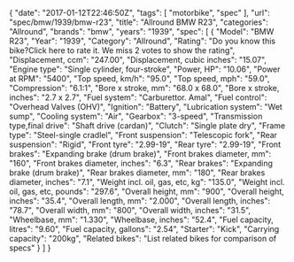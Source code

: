 {
    "date": "2017-01-12T22:46:50Z",
    "tags": [
        "motorbike",
        "spec"
    ],
    "url": "spec\/bmw\/1939\/bmw-r23",
    "title": "Allround BMW R23",
    "categories": "Allround",
    "brands": "bmw",
    "years": "1939",
    "spec": [
        {
            "Model": "BMW R23",
            "Year": "1939",
            "Category": "Allround",
            "Rating": "Do you know this bike?Click here to rate it. We miss 2 votes to show the rating",
            "Displacement, ccm": "247.00",
            "Displacement, cubic inches": "15.07",
            "Engine type": "Single cylinder, four-stroke",
            "Power, HP": "10.06",
            "Power at RPM": "5400",
            "Top speed, km\/h": "95.0",
            "Top speed, mph": "59.0",
            "Compression": "6.1:1",
            "Bore x stroke, mm": "68.0 x 68.0",
            "Bore x stroke, inches": "2.7 x 2.7",
            "Fuel system": "Carburettor. Amal",
            "Fuel control": "Overhead Valves (OHV)",
            "Ignition": "Battery",
            "Lubrication system": "Wet sump",
            "Cooling system": "Air",
            "Gearbox": "3-speed",
            "Transmission type,final drive": "Shaft drive (cardan)",
            "Clutch": "Single plate dry",
            "Frame type": "Steel-single cradlel",
            "Front suspension": "Telescopic fork",
            "Rear suspension": "Rigid",
            "Front tyre": "2.99-19",
            "Rear tyre": "2.99-19",
            "Front brakes": "Expanding brake (drum brake)",
            "Front brakes diameter, mm": "160",
            "Front brakes diameter, inches": "6.3",
            "Rear brakes": "Expanding brake (drum brake)",
            "Rear brakes diameter, mm": "180",
            "Rear brakes diameter, inches": "7.1",
            "Weight incl. oil, gas, etc, kg": "135.0",
            "Weight incl. oil, gas, etc, pounds": "297.6",
            "Overall height, mm": "900",
            "Overall height, inches": "35.4",
            "Overall length, mm": "2.000",
            "Overall length, inches": "78.7",
            "Overall width, mm": "800",
            "Overall width, inches": "31.5",
            "Wheelbase, mm": "1.330",
            "Wheelbase, inches": "52.4",
            "Fuel capacity, litres": "9.60",
            "Fuel capacity, gallons": "2.54",
            "Starter": "Kick",
            "Carrying capacity": "200kg",
            "Related bikes": "List related bikes for comparison of specs"
        }
    ]
}